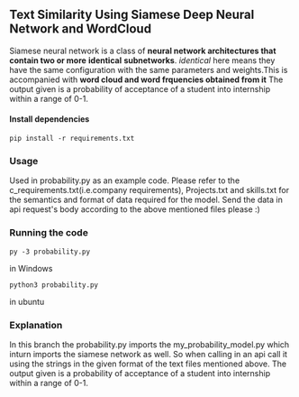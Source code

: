 ## Text Similarity Using Siamese Deep Neural Network and WordCloud

Siamese neural network is a class of **neural network architectures that contain two or more** **identical** **subnetworks**. *identical* here means they have the same configuration with the same parameters 
and weights.This is accompanied with **word cloud and word frquencies obtained from it**
The output given is a probability of acceptance of a student into internship within a range of 0-1.



#### Install dependencies

`pip install -r requirements.txt`

### Usage

Used in probability.py as an example code. 
Please refer to the c_requirements.txt(i.e.company requirements), Projects.txt and skills.txt for the semantics and format of data required for the model.
Send the data in api request's body according to the above mentioned files please :)  

### Running the code

`py -3 probability.py`

in Windows

`python3 probability.py`

in ubuntu
### Explanation

In this branch the probability.py imports the my_probability_model.py which inturn imports the siamese network as well. So when calling in an api call it using the strings in the given format of the text files mentioned above.
The output given is a probability of acceptance of a student into internship within a range of 0-1.
